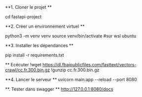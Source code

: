 **1. Cloner le projet **


cd fastapi-project

**2. Créer un environnement virtuel **

python3 -m venv venv
source venv/bin/activate #sur wsl ubuntu


**3. Installer les dépendances **

pip install -r requirements.txt

** Ecécuter 
!wget https://dl.fbaipublicfiles.com/fasttext/vectors-crawl/cc.fr.300.bin.gz
!gunzip cc.fr.300.bin.gz


**4. Lancer le serveur **
uvicorn main:app --reload --port 8080

**. Tester dans swagger **
http://127.0.0.1:8080/docs
